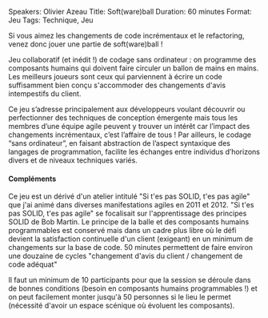 Speakers: Olivier Azeau
Title: Soft(ware)ball
Duration: 60 minutes
Format: Jeu
Tags: Technique, Jeu

Si vous aimez les changements de code incrémentaux et le refactoring, venez donc jouer une partie de soft(ware)ball !

Jeu collaboratif (et inédit !) de codage sans ordinateur : on programme des composants humains qui doivent faire circuler un ballon de mains en mains.
Les meilleurs joueurs sont ceux qui parviennent à écrire un code suffisamment bien conçu s'accommoder des changements d'avis intempestifs du client.

Ce jeu s’adresse principalement aux développeurs voulant découvrir ou perfectionner des techniques de conception émergente mais tous les membres d’une équipe agile peuvent y trouver un intérêt car l’impact des changements incrémentaux, c’est l’affaire de tous !
Par ailleurs, le codage “sans ordinateur”, en faisant abstraction de l’aspect syntaxique des langages de programmation, facilite les échanges entre individus d’horizons divers et de niveaux techniques variés.

#### Compléments

Ce jeu est un dérivé d'un atelier intitulé "Si t'es pas SOLID, t'es pas agile" que j'ai animé dans diverses manifestations agiles en 2011 et 2012.
"Si t'es pas SOLID, t'es pas agile" se focalisait sur l'apprentissage des principes SOLID de Bob Martin.
Le principe de la balle et des composants humains programmables est conservé mais dans un cadre plus libre où le défi devient la satisfaction continuelle d'un client (exigeant) en un minimum de changements sur la base de code.
50 minutes permettent de faire environ une douzaine de cycles "changement d'avis du client / changement de code adéquat"

Il faut un minimum de 10 participants pour que la session se déroule dans de bonnes conditions (besoin en composants humains programmables !) et on peut facilement monter jusqu'à 50 personnes si le lieu le permet (nécessité d'avoir un espace scénique où évoluent les composants).
